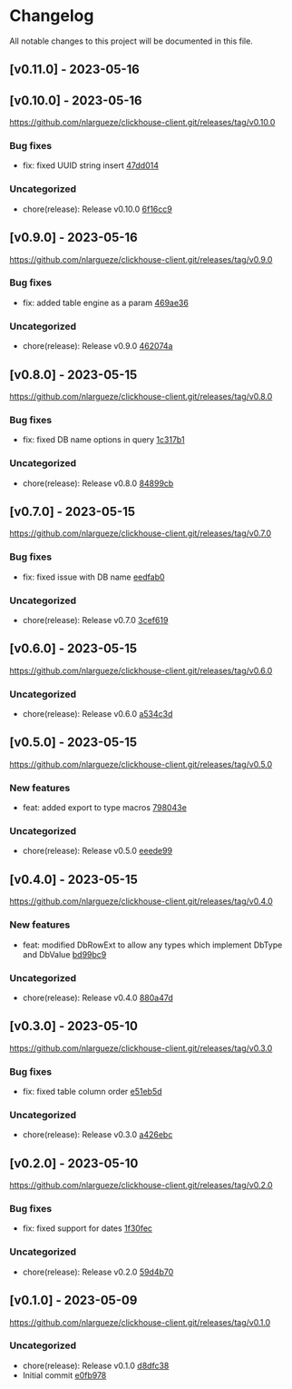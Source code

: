 # Changelog
    
All notable changes to this project will be documented in this file.

## [v0.11.0] - 2023-05-16

## [v0.10.0] - 2023-05-16

https://github.com/nlargueze/clickhouse-client.git/releases/tag/v0.10.0

### Bug fixes

- fix: fixed UUID string insert [47dd014](https://github.com/nlargueze/clickhouse-client.git/commit/47dd014723eebdce01c9a3345277caf5dd483aa4)

### Uncategorized

- chore(release): Release v0.10.0 [6f16cc9](https://github.com/nlargueze/clickhouse-client.git/commit/6f16cc97a1651ad151dee09d6cce8054e39877a7)

## [v0.9.0] - 2023-05-16

https://github.com/nlargueze/clickhouse-client.git/releases/tag/v0.9.0

### Bug fixes

- fix: added table engine as a param [469ae36](https://github.com/nlargueze/clickhouse-client.git/commit/469ae3624131ea5bcfe8e95c6a3d0d6e9ed89c1b)

### Uncategorized

- chore(release): Release v0.9.0 [462074a](https://github.com/nlargueze/clickhouse-client.git/commit/462074a26ad93083fd54f3374cedff369016d69e)

## [v0.8.0] - 2023-05-15

https://github.com/nlargueze/clickhouse-client.git/releases/tag/v0.8.0

### Bug fixes

- fix: fixed DB name options in query [1c317b1](https://github.com/nlargueze/clickhouse-client.git/commit/1c317b1697480d0184bcac6498bd317c0f876479)

### Uncategorized

- chore(release): Release v0.8.0 [84899cb](https://github.com/nlargueze/clickhouse-client.git/commit/84899cbbf55a15f9ce59ad7e5ce6f3dc6f21ed11)

## [v0.7.0] - 2023-05-15

https://github.com/nlargueze/clickhouse-client.git/releases/tag/v0.7.0

### Bug fixes

- fix: fixed issue with DB name [eedfab0](https://github.com/nlargueze/clickhouse-client.git/commit/eedfab02905c3f402a3f9a77144ff03e6e0ebac5)

### Uncategorized

- chore(release): Release v0.7.0 [3cef619](https://github.com/nlargueze/clickhouse-client.git/commit/3cef619ec3de255775c4740a8c3ac1635905f834)

## [v0.6.0] - 2023-05-15

https://github.com/nlargueze/clickhouse-client.git/releases/tag/v0.6.0

### Uncategorized

- chore(release): Release v0.6.0 [a534c3d](https://github.com/nlargueze/clickhouse-client.git/commit/a534c3df0ca4a72ed5d5ef5a45e8042b495203bc)

## [v0.5.0] - 2023-05-15

https://github.com/nlargueze/clickhouse-client.git/releases/tag/v0.5.0

### New features

- feat: added export to type macros [798043e](https://github.com/nlargueze/clickhouse-client.git/commit/798043eb9036d57f811ce716910b143e776c97df)

### Uncategorized

- chore(release): Release v0.5.0 [eeede99](https://github.com/nlargueze/clickhouse-client.git/commit/eeede99f101dbb2b2c2ffb976e8a553c681be5ec)

## [v0.4.0] - 2023-05-15

https://github.com/nlargueze/clickhouse-client.git/releases/tag/v0.4.0

### New features

- feat: modified DbRowExt to allow any types which implement DbType and DbValue [bd99bc9](https://github.com/nlargueze/clickhouse-client.git/commit/bd99bc93836cf004b932b6d26fa6a4eca939d173)

### Uncategorized

- chore(release): Release v0.4.0 [880a47d](https://github.com/nlargueze/clickhouse-client.git/commit/880a47d52fef1d2cf2c8d9c8d62bfe873372139d)

## [v0.3.0] - 2023-05-10

https://github.com/nlargueze/clickhouse-client.git/releases/tag/v0.3.0

### Bug fixes

- fix: fixed table column order [e51eb5d](https://github.com/nlargueze/clickhouse-client.git/commit/e51eb5df304918788e5a47762682f3fc949df5c8)

### Uncategorized

- chore(release): Release v0.3.0 [a426ebc](https://github.com/nlargueze/clickhouse-client.git/commit/a426ebc84c23c050169303b8b6b0be9df3f5ae0e)

## [v0.2.0] - 2023-05-10

https://github.com/nlargueze/clickhouse-client.git/releases/tag/v0.2.0

### Bug fixes

- fix: fixed support for dates [1f30fec](https://github.com/nlargueze/clickhouse-client.git/commit/1f30fec15cfbeea8ba82acb6cea080540998d03e)

### Uncategorized

- chore(release): Release v0.2.0 [59d4b70](https://github.com/nlargueze/clickhouse-client.git/commit/59d4b702343377a4f741147f6e58e05f6f4fbaeb)

## [v0.1.0] - 2023-05-09

https://github.com/nlargueze/clickhouse-client.git/releases/tag/v0.1.0

### Uncategorized

- chore(release): Release v0.1.0 [d8dfc38](https://github.com/nlargueze/clickhouse-client.git/commit/d8dfc38a7da81120feb63fe35931e4e7f323bb5d)
- Initial commit [e0fb978](https://github.com/nlargueze/clickhouse-client.git/commit/e0fb9780d5e007f0bd6a169a8a6860ff1db716a6)

